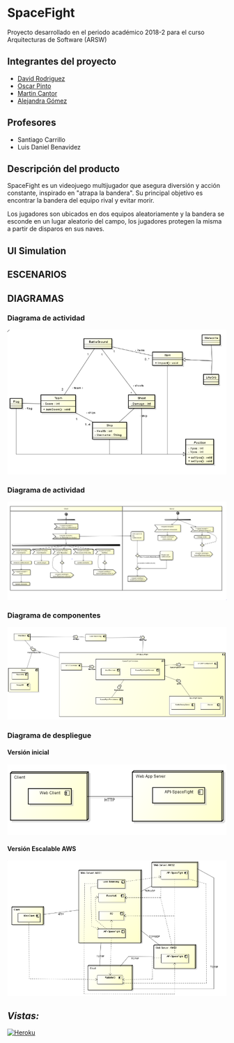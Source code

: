 # SpaceFight

Proyecto desarrollado en el periodo académico 2018-2 para el curso Arquitecturas de Software (ARSW)


## Integrantes del proyecto
  - [David Rodriguez][david]
  - [Oscar Pinto][oscar]
  - [Martin Cantor][martin]
  - [Alejandra Gómez][alejandra]

## Profesores
  - Santiago Carrillo 
  - Luis Daniel Benavidez

## Descripción del producto
SpaceFight es un videojuego multijugador que asegura diversión y acción constante, inspirado en "atrapa la bandera". Su principal objetivo es encontrar la bandera del equipo rival y evitar morir.

Los jugadores son ubicados en dos equipos aleatoriamente y la bandera se esconde en un lugar aleatorio del campo, los jugadores protegen la misma a partir de disparos en sus naves.

## UI Simulation

## ESCENARIOS

## DIAGRAMAS

### Diagrama de actividad
![](img/class.png)

### Diagrama de actividad
![](img/activity.png)

### Diagrama de componentes
![](img/component.png)

### Diagrama de despliegue

#### Versión inicial
![](img/deployment1.png)

#### Versión Escalable AWS
![](img/deployment2.png)

*_Vistas:_*
------- 
[![Heroku](https://wmpics.pics/di-NNAT.png)](https://spacefightarsw.herokuapp.com/)

   [david]: <https://github.com/davd62133>
   [oscar]: <https://github.com/TheBaphomet666>
   [martin]: <https://github.com/Martin9958>
   [alejandra]: <https://github.com/alejaags>
